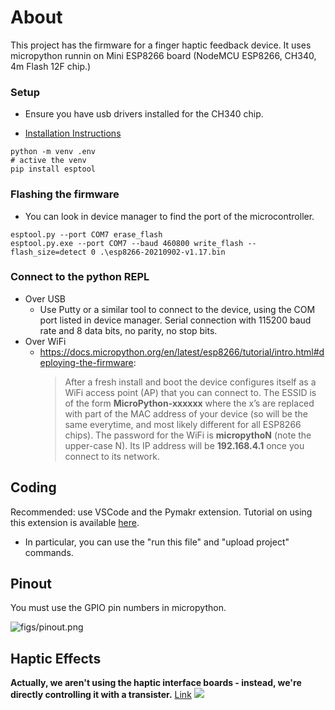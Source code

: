 # About

This project has the firmware for a finger haptic feedback device. It uses micropython runnin on Mini ESP8266 board  (NodeMCU ESP8266, CH340, 4m Flash 12F chip.)

### Setup

* Ensure you have usb drivers installed for the CH340 chip.

* [Installation Instructions](https://docs.micropython.org/en/latest/esp8266/tutorial/intro.html)

```
python -m venv .env
# active the venv
pip install esptool
```

### Flashing the firmware

* You can look in device manager to find the port of the microcontroller.
```
esptool.py --port COM7 erase_flash
esptool.py.exe --port COM7 --baud 460800 write_flash --flash_size=detect 0 .\esp8266-20210902-v1.17.bin
```


### Connect to the python REPL

* Over USB
  * Use Putty or a similar tool to connect to the device, using the COM port listed in device manager. Serial connection with 115200 baud rate and 8 data bits, no parity, no stop bits.
* Over WiFi
  * <https://docs.micropython.org/en/latest/esp8266/tutorial/intro.html#deploying-the-firmware>:
    > After a fresh install and boot the device configures itself as a WiFi access point (AP) that you can connect to. The ESSID is of the form **MicroPython-xxxxxx** where the x’s are replaced with part of the MAC address of your device (so will be the same everytime, and most likely different for all ESP8266 chips). The password for the WiFi is **micropythoN** (note the upper-case N). Its IP address will be **192.168.4.1** once you connect to its network. 

## Coding

Recommended: use VSCode and the Pymakr extension. Tutorial on using this extension is available [here](https://randomnerdtutorials.com/micropython-esp32-esp8266-vs-code-pymakr/#connecting).
* In particular, you can use the "run this file" and "upload project" commands.

## Pinout

You must use the GPIO pin numbers in micropython.
<!-- ![firmware pinout](pinout.webp) -->
![figs/pinout.png](https://i2.wp.com/randomnerdtutorials.com/wp-content/uploads/2019/05/ESP8266-NodeMCU-kit-12-E-pinout-gpio-pin.png?w=817&quality=100&strip=all&ssl=1)

  
## Haptic Effects

**Actually, we aren't using the haptic interface boards - instead, we're directly controlling it with a transister.**
[Link](https://learn.adafruit.com/adafruit-drv2605-haptic-controller-breakout/python-circuitpython)
![](https://cdn-learn.adafruit.com/assets/assets/000/072/594/medium800/adafruit_products_DRV_Waveforms.png?1552347698)
